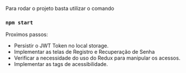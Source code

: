 Para rodar o projeto basta utilizar o comando
### `npm start`

Proximos passos:
- Persistir o JWT Token no local storage.
- Implementar as telas de Registro e Recuperação de Senha
- Verificar a necessidade do uso do Redux para manipular os acessos.
- Implementar as tags de acessibilidade.
